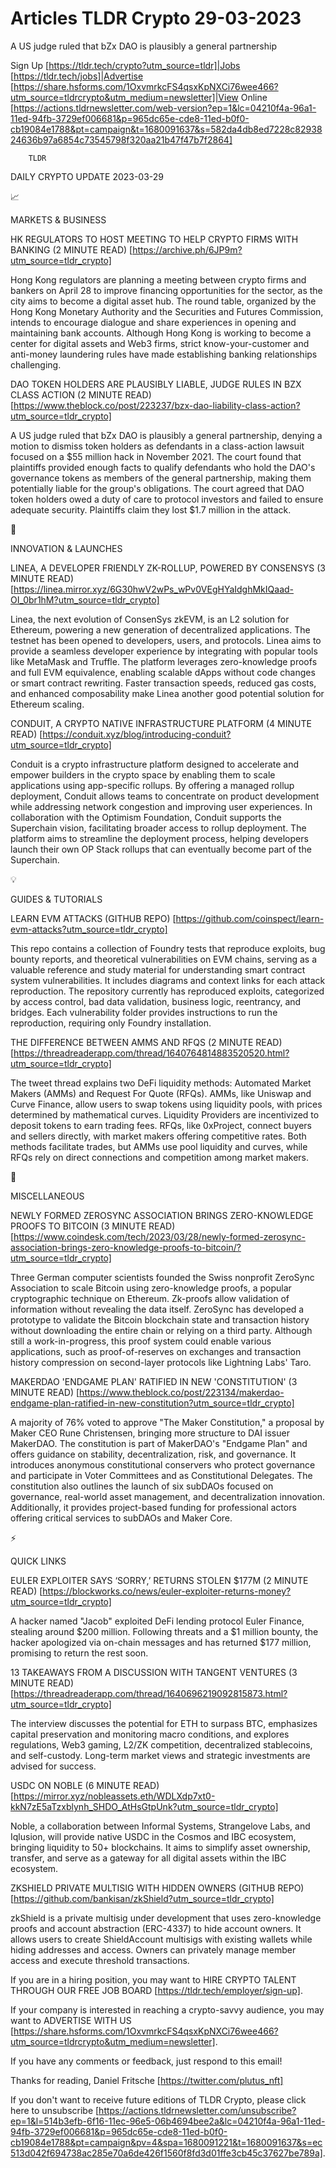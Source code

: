 # Articles TLDR Crypto 29-03-2023

A US judge ruled that bZx DAO is plausibly a general partnership  

Sign Up [https://tldr.tech/crypto?utm_source=tldr]|Jobs
[https://tldr.tech/jobs]|Advertise
[https://share.hsforms.com/1OxvmrkcFS4qsxKpNXCi76wee466?utm_source=tldrcrypto&utm_medium=newsletter]|View
Online
[https://actions.tldrnewsletter.com/web-version?ep=1&lc=04210f4a-96a1-11ed-94fb-3729ef006681&p=965dc65e-cde8-11ed-b0f0-cb19084e1788&pt=campaign&t=1680091637&s=582da4db8ed7228c8293824636b97a6854c73545798f320aa21b47f47b7f2864]


		TLDR 

DAILY CRYPTO UPDATE 2023-03-29

📈 

MARKETS & BUSINESS

HK REGULATORS TO HOST MEETING TO HELP CRYPTO FIRMS WITH BANKING (2
MINUTE READ) [https://archive.ph/6JP9m?utm_source=tldr_crypto] 

Hong Kong regulators are planning a meeting between crypto firms and
bankers on April 28 to improve financing opportunities for the sector,
as the city aims to become a digital asset hub. The round table,
organized by the Hong Kong Monetary Authority and the Securities and
Futures Commission, intends to encourage dialogue and share
experiences in opening and maintaining bank accounts. Although Hong
Kong is working to become a center for digital assets and Web3 firms,
strict know-your-customer and anti-money laundering rules have made
establishing banking relationships challenging. 

DAO TOKEN HOLDERS ARE PLAUSIBLY LIABLE, JUDGE RULES IN BZX CLASS
ACTION (2 MINUTE READ)
[https://www.theblock.co/post/223237/bzx-dao-liability-class-action?utm_source=tldr_crypto]


A US judge ruled that bZx DAO is plausibly a general partnership,
denying a motion to dismiss token holders as defendants in a
class-action lawsuit focused on a $55 million hack in November 2021.
The court found that plaintiffs provided enough facts to qualify
defendants who hold the DAO's governance tokens as members of the
general partnership, making them potentially liable for the group's
obligations. The court agreed that DAO token holders owed a duty of
care to protocol investors and failed to ensure adequate security.
Plaintiffs claim they lost $1.7 million in the attack. 

🚀 

INNOVATION & LAUNCHES

LINEA, A DEVELOPER FRIENDLY ZK-ROLLUP, POWERED BY CONSENSYS (3 MINUTE
READ)
[https://linea.mirror.xyz/6G30hwV2wPs_wPv0VEgHYaIdghMkIQaad-OI_0br1hM?utm_source=tldr_crypto]


Linea, the next evolution of ConsenSys zkEVM, is an L2 solution for
Ethereum, powering a new generation of decentralized applications. The
testnet has been opened to developers, users, and protocols. Linea
aims to provide a seamless developer experience by integrating with
popular tools like MetaMask and Truffle. The platform leverages
zero-knowledge proofs and full EVM equivalence, enabling scalable
dApps without code changes or smart contract rewriting. Faster
transaction speeds, reduced gas costs, and enhanced composability make
Linea another good potential solution for Ethereum scaling. 

CONDUIT, A CRYPTO NATIVE INFRASTRUCTURE PLATFORM (4 MINUTE READ)
[https://conduit.xyz/blog/introducing-conduit?utm_source=tldr_crypto] 

Conduit is a crypto infrastructure platform designed to accelerate and
empower builders in the crypto space by enabling them to scale
applications using app-specific rollups. By offering a managed rollup
deployment, Conduit allows teams to concentrate on product development
while addressing network congestion and improving user experiences. In
collaboration with the Optimism Foundation, Conduit supports the
Superchain vision, facilitating broader access to rollup deployment.
The platform aims to streamline the deployment process, helping
developers launch their own OP Stack rollups that can eventually
become part of the Superchain. 

💡 

GUIDES & TUTORIALS

LEARN EVM ATTACKS (GITHUB REPO)
[https://github.com/coinspect/learn-evm-attacks?utm_source=tldr_crypto]


This repo contains a collection of Foundry tests that reproduce
exploits, bug bounty reports, and theoretical vulnerabilities on EVM
chains, serving as a valuable reference and study material for
understanding smart contract system vulnerabilities. It includes
diagrams and context links for each attack reproduction. The
repository currently has reproduced exploits, categorized by access
control, bad data validation, business logic, reentrancy, and bridges.
Each vulnerability folder provides instructions to run the
reproduction, requiring only Foundry installation. 

THE DIFFERENCE BETWEEN AMMS AND RFQS (2 MINUTE READ)
[https://threadreaderapp.com/thread/1640764814883520520.html?utm_source=tldr_crypto]


The tweet thread explains two DeFi liquidity methods: Automated Market
Makers (AMMs) and Request For Quote (RFQs). AMMs, like Uniswap and
Curve Finance, allow users to swap tokens using liquidity pools, with
prices determined by mathematical curves. Liquidity Providers are
incentivized to deposit tokens to earn trading fees. RFQs, like
0xProject, connect buyers and sellers directly, with market makers
offering competitive rates. Both methods facilitate trades, but AMMs
use pool liquidity and curves, while RFQs rely on direct connections
and competition among market makers. 

🦄 

MISCELLANEOUS

NEWLY FORMED ZEROSYNC ASSOCIATION BRINGS ZERO-KNOWLEDGE PROOFS TO
BITCOIN (3 MINUTE READ)
[https://www.coindesk.com/tech/2023/03/28/newly-formed-zerosync-association-brings-zero-knowledge-proofs-to-bitcoin/?utm_source=tldr_crypto]


Three German computer scientists founded the Swiss nonprofit ZeroSync
Association to scale Bitcoin using zero-knowledge proofs, a popular
cryptographic technique on Ethereum. Zk-proofs allow validation of
information without revealing the data itself. ZeroSync has developed
a prototype to validate the Bitcoin blockchain state and transaction
history without downloading the entire chain or relying on a third
party. Although still a work-in-progress, this proof system could
enable various applications, such as proof-of-reserves on exchanges
and transaction history compression on second-layer protocols like
Lightning Labs' Taro. 

MAKERDAO 'ENDGAME PLAN' RATIFIED IN NEW 'CONSTITUTION' (3 MINUTE READ)
[https://www.theblock.co/post/223134/makerdao-endgame-plan-ratified-in-new-constitution?utm_source=tldr_crypto]


A majority of 76% voted to approve "The Maker Constitution," a
proposal by Maker CEO Rune Christensen, bringing more structure to DAI
issuer MakerDAO. The constitution is part of MakerDAO's "Endgame Plan"
and offers guidance on stability, decentralization, risk, and
governance. It introduces anonymous constitutional conservers who
protect governance and participate in Voter Committees and as
Constitutional Delegates. The constitution also outlines the launch of
six subDAOs focused on governance, real-world asset management, and
decentralization innovation. Additionally, it provides project-based
funding for professional actors offering critical services to subDAOs
and Maker Core. 

⚡ 

QUICK LINKS

EULER EXPLOITER SAYS ‘SORRY,’ RETURNS STOLEN $177M (2 MINUTE READ)
[https://blockworks.co/news/euler-exploiter-returns-money?utm_source=tldr_crypto]


A hacker named "Jacob" exploited DeFi lending protocol Euler Finance,
stealing around $200 million. Following threats and a $1 million
bounty, the hacker apologized via on-chain messages and has returned
$177 million, promising to return the rest soon. 

13 TAKEAWAYS FROM A DISCUSSION WITH TANGENT VENTURES (3 MINUTE READ)
[https://threadreaderapp.com/thread/1640696219092815873.html?utm_source=tldr_crypto]


The interview discusses the potential for ETH to surpass BTC,
emphasizes capital preservation and monitoring macro conditions, and
explores regulations, Web3 gaming, L2/ZK competition, decentralized
stablecoins, and self-custody. Long-term market views and strategic
investments are advised for success. 

USDC ON NOBLE (6 MINUTE READ)
[https://mirror.xyz/nobleassets.eth/WDLXdp7xt0-kkN7zE5aTzxblynh_SHDO_AtHsGtpUnk?utm_source=tldr_crypto]


Noble, a collaboration between Informal Systems, Strangelove Labs, and
Iqlusion, will provide native USDC in the Cosmos and IBC ecosystem,
bringing liquidity to 50+ blockchains. It aims to simplify asset
ownership, transfer, and serve as a gateway for all digital assets
within the IBC ecosystem. 

ZKSHIELD PRIVATE MULTISIG WITH HIDDEN OWNERS (GITHUB REPO)
[https://github.com/bankisan/zkShield?utm_source=tldr_crypto] 

zkShield is a private multisig under development that uses
zero-knowledge proofs and account abstraction (ERC-4337) to hide
account owners. It allows users to create ShieldAccount multisigs with
existing wallets while hiding addresses and access. Owners can
privately manage member access and execute threshold transactions. 

If you are in a hiring position, you may want to HIRE CRYPTO TALENT
THROUGH OUR FREE JOB BOARD [https://tldr.tech/employer/sign-up]. 

If your company is interested in reaching a crypto-savvy audience, you
may want to ADVERTISE WITH US
[https://share.hsforms.com/1OxvmrkcFS4qsxKpNXCi76wee466?utm_source=tldrcrypto&utm_medium=newsletter].


If you have any comments or feedback, just respond to this email! 

Thanks for reading, 
Daniel Fritsche [https://twitter.com/plutus_nft] 

If you don't want to receive future editions of TLDR Crypto,
please click here to unsubscribe
[https://actions.tldrnewsletter.com/unsubscribe?ep=1&l=514b3efb-6f16-11ec-96e5-06b4694bee2a&lc=04210f4a-96a1-11ed-94fb-3729ef006681&p=965dc65e-cde8-11ed-b0f0-cb19084e1788&pt=campaign&pv=4&spa=1680091221&t=1680091637&s=ec513d042f694738ac285e70a6de426f1560f8fd3d01ffe3cb45c37627be789a].


 